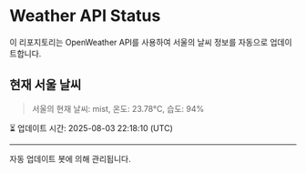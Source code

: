 
# Weather API Status

이 리포지토리는 OpenWeather API를 사용하여 서울의 날씨 정보를 자동으로 업데이트합니다.

## 현재 서울 날씨
> 서울의 현재 날씨: mist, 온도: 23.78°C, 습도: 94%

⏳ 업데이트 시간: 2025-08-03 22:18:10 (UTC)

---
자동 업데이트 봇에 의해 관리됩니다.
